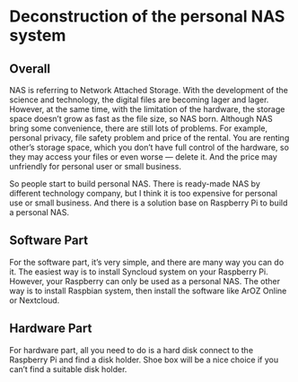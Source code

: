 # Deconstruction of the personal NAS system
## Overall 

NAS is referring to Network Attached Storage. With the development of the science and technology, the digital files are becoming lager and lager. However, at the same time, with the limitation of the hardware, the storage space doesn’t grow as fast as the file size, so NAS born. Although NAS bring some convenience, there are still lots of problems. For example, personal privacy, file safety problem and price of the rental. You are renting other’s storage space, which you don’t have full control of the hardware, so they may access your files or even worse — delete it. And the price may unfriendly for personal user or small business.   

So people start to build personal NAS. There is ready-made NAS by different technology company, but I think it is too expensive for personal use or small business. And there is a solution base on Raspberry Pi to build a personal NAS.


## Software Part

For the software part, it’s very simple, and there are many way you can do it. The easiest way is to install Syncloud system on your Raspberry Pi. However, your Raspberry can only be used as a personal NAS. The other way is to install Raspbian system, then install the software like ArOZ Online or Nextcloud. 

## Hardware Part

For hardware part, all you need to do is a hard disk connect to the Raspberry Pi and find a disk holder. Shoe box will be a nice choice if you can’t find a suitable disk holder.
